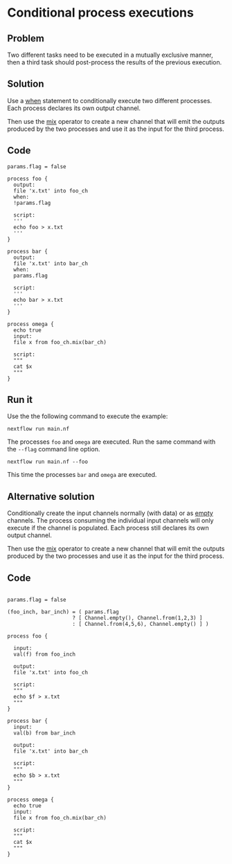 # Conditional process executions 

## Problem 

Two different tasks need to be executed in a mutually exclusive manner, 
then a third task should post-process the results of the previous execution.

## Solution

Use a [when](https://www.nextflow.io/docs/latest/process.html#when) statement to conditionally 
execute two different processes. Each process declares its own output channel.

Then use the [mix](https://www.nextflow.io/docs/latest/operator.html#mix) operator to create 
a new channel that will emit the outputs produced by the two processes and use it as the input
for the third process.

## Code 

```nextflow
params.flag = false 

process foo {
  output: 
  file 'x.txt' into foo_ch
  when:
  !params.flag

  script:
  '''
  echo foo > x.txt
  '''
}

process bar {
  output: 
  file 'x.txt' into bar_ch
  when:
  params.flag

  script:
  '''
  echo bar > x.txt
  '''
}

process omega {
  echo true
  input:
  file x from foo_ch.mix(bar_ch)
  
  script:
  """
  cat $x 
  """
}
```

## Run it

Use the the following command to execute the example:

    nextflow run main.nf

The processes `foo` and `omega` are executed. Run the same command 
with the `--flag` command line option. 

    nextflow run main.nf --foo 

This time the processes `bar` and `omega` are executed.


## Alternative solution

Conditionally create the input channels normally (with data) or as 
[empty](https://www.nextflow.io/docs/latest/channel.html#empty) channels. 
The process consuming the individual input channels will only execute if 
the channel is populated. Each process still declares its own output channel.

Then use the [mix](https://www.nextflow.io/docs/latest/operator.html#mix) operator to create 
a new channel that will emit the outputs produced by the two processes and use it as the input
for the third process.

## Code 

```nextflow

params.flag = false

(foo_inch, bar_inch) = ( params.flag
                     ? [ Channel.empty(), Channel.from(1,2,3) ]
                     : [ Channel.from(4,5,6), Channel.empty() ] )   

process foo {

  input:
  val(f) from foo_inch

  output:
  file 'x.txt' into foo_ch

  script:
  """
  echo $f > x.txt
  """
}

process bar {
  input:
  val(b) from bar_inch

  output:
  file 'x.txt' into bar_ch

  script:
  """
  echo $b > x.txt
  """
}

process omega {
  echo true
  input:
  file x from foo_ch.mix(bar_ch)

  script:
  """
  cat $x
  """
}
```
